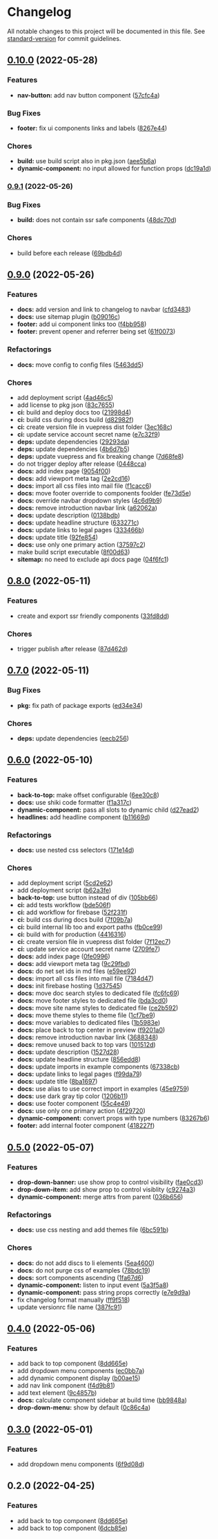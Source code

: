 # Changelog

All notable changes to this project will be documented in this file. See [standard-version](https://github.com/conventional-changelog/standard-version) for commit guidelines.

## [0.10.0](https://github.com/discue/ui-components/compare/v0.9.1...v0.10.0) (2022-05-28)


### Features

* **nav-button:** add nav button component ([57cfc4a](https://github.com/discue/ui-components/commit/57cfc4a6972e76ce7db1327e1933805388f4a28a))


### Bug Fixes

* **footer:** fix ui components links and labels ([8267e44](https://github.com/discue/ui-components/commit/8267e44acf232d608c64cd971aee5bfe45297131))


### Chores

* **build:** use build script also in pkg.json ([aee5b6a](https://github.com/discue/ui-components/commit/aee5b6a3c33467a4c7a204ad63f2f7cc7bc3e0da))
* **dynamic-component:** no input allowed for function props ([dc19a1d](https://github.com/discue/ui-components/commit/dc19a1dbfbdef9f864a2f3f6ec63c2deac29fa9c))

### [0.9.1](https://github.com/discue/ui-components/compare/v0.9.0...v0.9.1) (2022-05-26)


### Bug Fixes

* **build:** does not contain ssr safe components ([48dc70d](https://github.com/discue/ui-components/commit/48dc70d5a09d037deff1accce92f37ba5cf31c55))


### Chores

* build before each release ([69bdb4d](https://github.com/discue/ui-components/commit/69bdb4d54586b968dd242bacf5c9d10c1a22aad9))

## [0.9.0](https://github.com/discue/ui-components/compare/v0.8.0...v0.9.0) (2022-05-26)


### Features

* **docs:** add version and link to changelog to navbar ([cfd3483](https://github.com/discue/ui-components/commit/cfd34835a508feaf347bb11ba28adf7a9138479a))
* **docs:** use sitemap plugin ([b09016c](https://github.com/discue/ui-components/commit/b09016c7956f472094f94cb32a8f8918e158c1bf))
* **footer:** add ui component links too ([f4bb958](https://github.com/discue/ui-components/commit/f4bb9582f9352c37644c7b0d507d0af3a59b15e8))
* **footer:** prevent opener and referrer being set ([61f0073](https://github.com/discue/ui-components/commit/61f007305b70e810f2af446b850f91ea04a09e34))


### Refactorings

* **docs:** move config to config files ([5463dd5](https://github.com/discue/ui-components/commit/5463dd5a40307374aa43d5e143b058d0148d73cb))


### Chores

* add deployment script ([4ad46c5](https://github.com/discue/ui-components/commit/4ad46c53921081bb42d309cb4ce510435fc95899))
* add license to pkg json ([83c7655](https://github.com/discue/ui-components/commit/83c76556c22915e440436f1cc4fb9fdda2296abe))
* **ci:** build and deploy docs too ([21998d4](https://github.com/discue/ui-components/commit/21998d4fb36840d66a69eaeed2dec8adcfb810dd))
* **ci:** build css during docs build ([d82982f](https://github.com/discue/ui-components/commit/d82982f63adfe4f8eef76804c8f20e127370f32d))
* **ci:** create version file in vuepress dist folder ([3ec168c](https://github.com/discue/ui-components/commit/3ec168c9b6b159b53f848ed00fe4e0f69e5f0bc4))
* **ci:** update service account secret name ([e7c32f9](https://github.com/discue/ui-components/commit/e7c32f98cf14782cc5f498424a457e8f4065e06f))
* **deps:** update dependencies ([29293da](https://github.com/discue/ui-components/commit/29293da40369bc12fb2f1893a2b41ce82a2cb16f))
* **deps:** update dependencies ([4b6d7b5](https://github.com/discue/ui-components/commit/4b6d7b521b0c6b44291201f0abadc3034428d163))
* **deps:** update vuepress and fix breaking change ([7d68fe8](https://github.com/discue/ui-components/commit/7d68fe868e546fca203bdf6c469349e5aa273134))
* do not trigger deploy after release ([0448cca](https://github.com/discue/ui-components/commit/0448cca12ff45001a2014cf8412494bf8df2dff4))
* **docs:** add index page ([9054f00](https://github.com/discue/ui-components/commit/9054f0099bed792e276b820efa6f7150b95eac2d))
* **docs:** add viewport meta tag ([2e2cd16](https://github.com/discue/ui-components/commit/2e2cd169193fd316ec5400e6a3bce9d0ab4c86b0))
* **docs:** import all css files into mail file ([f1cacc6](https://github.com/discue/ui-components/commit/f1cacc67a3933ce4b921253a1125cd86813708f7))
* **docs:** move footer override to components foolder ([fe73d5e](https://github.com/discue/ui-components/commit/fe73d5e7cd4fad0a32bf10f3ce4b5ef2ffc78349))
* **docs:** override navbar dropdown styles ([4c6d9b9](https://github.com/discue/ui-components/commit/4c6d9b9ac2ea967d002cd8554e85b149f2039913))
* **docs:** remove introduction navbar link ([a62062a](https://github.com/discue/ui-components/commit/a62062ad54831b1a19e1a67a1a0493a3c49b6ec2))
* **docs:** update description ([0138bdb](https://github.com/discue/ui-components/commit/0138bdb1ab7539ddd429795e7916e04190de9aa6))
* **docs:** update headline structure ([633271c](https://github.com/discue/ui-components/commit/633271c4fb67e87da32028a4365d32efb36c21ce))
* **docs:** update links to legal pages ([333466b](https://github.com/discue/ui-components/commit/333466bdaaaf6bda97b22929b68f804bf7a0bbbd))
* **docs:** update title ([92fe854](https://github.com/discue/ui-components/commit/92fe854754e8fb89a790534b46bdb3a8dbfc4fc1))
* **docs:** use only one primary action ([37597c2](https://github.com/discue/ui-components/commit/37597c22300a2556fd12e15e3d6667eac86444a2))
* make build script executable ([8f00d63](https://github.com/discue/ui-components/commit/8f00d637e59ab3b3926541a5e4458c69e3282304))
* **sitemap:** no need to exclude api docs page ([04f6fc1](https://github.com/discue/ui-components/commit/04f6fc19a2b6b1a2a97bdba38ac5181afb24973f))

## [0.8.0](https://github.com/discue/ui-components/compare/v0.7.0...v0.8.0) (2022-05-11)


### Features

* create and export ssr friendly components ([33fd8dd](https://github.com/discue/ui-components/commit/33fd8dd5e4d2f693c3551ba042305c0cff213b97))


### Chores

* trigger publish after release ([87d462d](https://github.com/discue/ui-components/commit/87d462d7e505d154089467bc89bda592e25e60fd))

## [0.7.0](https://github.com/discue/ui-components/compare/v0.6.0...v0.7.0) (2022-05-11)


### Bug Fixes

* **pkg:** fix path of package exports ([ed34e34](https://github.com/discue/ui-components/commit/ed34e3495dea30efecd8614ef981d3208365dc1a))


### Chores

* **deps:** update dependencies ([eecb256](https://github.com/discue/ui-components/commit/eecb256bf569a44f73f56f386517ee6472f3b173))

## [0.6.0](https://github.com/discue/ui-components/compare/v0.5.0...v0.6.0) (2022-05-10)


### Features

* **back-to-top:** make offset configurable ([6ee30c8](https://github.com/discue/ui-components/commit/6ee30c8e219a64c9b8752c9b3d7dfdc1404d3676))
* **docs:** use shiki code formatter ([f1a317c](https://github.com/discue/ui-components/commit/f1a317c2c7cbf75a59cecad0ee6431179d6946c9))
* **dynamic-component:** pass all slots to dynamic child ([d27ead2](https://github.com/discue/ui-components/commit/d27ead2f441d4b9a5fa0ccabf4de0c409520d376))
* **headlines:** add headline component ([b11669d](https://github.com/discue/ui-components/commit/b11669d139d89520479424b02e69e6008cfd5bc1))


### Refactorings

* **docs:** use nested css selectors ([171e14d](https://github.com/discue/ui-components/commit/171e14de783e7c5701180918a31b5e2d9ec7fe89))


### Chores

* add deployment script ([5cd2e62](https://github.com/discue/ui-components/commit/5cd2e62e9a52b485e1c8d9a2a0c7dbd53c10d099))
* add deployment script ([b62a3fe](https://github.com/discue/ui-components/commit/b62a3fe559d9b35cf3bd3efd59fd23d13a434f5a))
* **back-to-top:** use button instead of div ([105bb66](https://github.com/discue/ui-components/commit/105bb66516fd7adc2e6fc59e56715f2e8170c213))
* **ci:** add tests workflow ([bde506f](https://github.com/discue/ui-components/commit/bde506f86af4879f389712cbdb5a6ad0501b2fdf))
* **ci:** add workflow for firebase ([52f231f](https://github.com/discue/ui-components/commit/52f231f9bd858021c2b77f92489cb92a21000947))
* **ci:** build css during docs build ([7f09b7a](https://github.com/discue/ui-components/commit/7f09b7aee568911bc3037ad7de72e1f67e834671))
* **ci:** build internal lib too and export paths ([fb0ce99](https://github.com/discue/ui-components/commit/fb0ce9958a3f6e8c3f45009f7349e48a7d76fa7e))
* **ci:** build with for production ([4416316](https://github.com/discue/ui-components/commit/441631686c4b230a8e35f043fedb342ff0199b3e))
* **ci:** create version file in vuepress dist folder ([7f12ec7](https://github.com/discue/ui-components/commit/7f12ec7c545497f42177ef681891771f21d15465))
* **ci:** update service account secret name ([2709fe7](https://github.com/discue/ui-components/commit/2709fe7fc4e1825a591599552752c31c298cd16c))
* **docs:** add index page ([0fe0996](https://github.com/discue/ui-components/commit/0fe09965e29b60610d3506bf1b093dcff8a3fdc2))
* **docs:** add viewport meta tag ([9c29fbd](https://github.com/discue/ui-components/commit/9c29fbda221de8d42799409b2d78e4b437cba98f))
* **docs:** do net set ids in md files ([e59ee92](https://github.com/discue/ui-components/commit/e59ee92c08ea825e6b7d1e99f524219b4c620c26))
* **docs:** import all css files into mail file ([7184d47](https://github.com/discue/ui-components/commit/7184d477a0cac11795b2c0089060220b550bc144))
* **docs:** init firebase hosting ([1d37545](https://github.com/discue/ui-components/commit/1d37545146e4d9ec1b3c367aa2b2159198e5486d))
* **docs:** move doc search styles to dedicated file ([fc6fc69](https://github.com/discue/ui-components/commit/fc6fc694098f3cf81d489826f0394f4c74db3b4f))
* **docs:** move footer styles to dedicated file ([bda3cd0](https://github.com/discue/ui-components/commit/bda3cd0958e4277f3ba8f31ca7105a89029204ee))
* **docs:** move site name styles to dedicated file ([ce2b592](https://github.com/discue/ui-components/commit/ce2b592a05516b0d8a21e55d47f18ecc1c0b3ec2))
* **docs:** move theme styles to theme file ([1cf7be9](https://github.com/discue/ui-components/commit/1cf7be9ded626bd6266d9394bb8b08eb17541f3a))
* **docs:** move variables to dedicated files ([1b5983e](https://github.com/discue/ui-components/commit/1b5983e45d843158394306543c68b7330a6f99f3))
* **docs:** place back to top center in preview ([f9201a0](https://github.com/discue/ui-components/commit/f9201a0d4e9202c6edee2008bc819816fca5403e))
* **docs:** remove introduction navbar link ([3688348](https://github.com/discue/ui-components/commit/3688348ff0a34f055b0447609490f2a3926e0031))
* **docs:** remove unused back to top vars ([101512d](https://github.com/discue/ui-components/commit/101512d39fb21c50f24a3f2112159800094097c7))
* **docs:** update description ([1527d28](https://github.com/discue/ui-components/commit/1527d28a903812efd72eeceb9611679e2327a5ba))
* **docs:** update headline structure ([856edd8](https://github.com/discue/ui-components/commit/856edd8acdbe028e685ee937b8facf4084bc3564))
* **docs:** update imports in example components ([67338cb](https://github.com/discue/ui-components/commit/67338cb1db67ebc4c6062fa6192506f27cdc3887))
* **docs:** update links to legal pages ([f99da79](https://github.com/discue/ui-components/commit/f99da799fc49b15f6e172f8c8f9d7a92b3f58531))
* **docs:** update title ([8ba1697](https://github.com/discue/ui-components/commit/8ba1697a9b8595247c4a44140f510b187cfd6317))
* **docs:** use alias to use correct import in examples ([45e9759](https://github.com/discue/ui-components/commit/45e97590862a978c167f0db8fb662e7bca8a6546))
* **docs:** use dark gray tip color ([1206b11](https://github.com/discue/ui-components/commit/1206b11125c8b08d23a5e8680e370bdfc1385fc5))
* **docs:** use footer component ([55c4e49](https://github.com/discue/ui-components/commit/55c4e4998566fc6001faad0267401a9e385de04a))
* **docs:** use only one primary action ([4f29720](https://github.com/discue/ui-components/commit/4f2972040b2e27d9aaaeb6d2e7eab329754a0b55))
* **dynamic-component:** convert props with type numbers ([83267b6](https://github.com/discue/ui-components/commit/83267b6cb3afad6f24c451d90695bbbee39c1884))
* **footer:** add internal footer component ([418227f](https://github.com/discue/ui-components/commit/418227f29b708bb914c515cabd774b52dd81c339))

## [0.5.0](https://github.com/discue/ui-components/compare/v0.4.0...v0.5.0) (2022-05-07)


### Features

* **drop-down-banner:** use show prop to control visibility ([fae0cd3](https://github.com/discue/ui-components/commit/fae0cd31f835d38b8d0128e199da692107d9dbcf))
* **drop-down-item:** add show prop to control visiblity ([c9274a3](https://github.com/discue/ui-components/commit/c9274a3324e6d843ee119f96784588560314ab6f))
* **dynamic-component:** merge attrs from parent ([036b656](https://github.com/discue/ui-components/commit/036b656fbe79e9d007b115d763cd09576af129f2))


### Refactorings

* **docs:** use css nesting and add themes file ([6bc591b](https://github.com/discue/ui-components/commit/6bc591bdc8efa170337b78bee0766a3d43fff3a8))


### Chores

* **docs:** do not add discs to li elements ([5ea4600](https://github.com/discue/ui-components/commit/5ea4600068d64417e470bc3adfdc65cdf92cbb5c))
* **docs:** do not purge css of examples ([78bdc19](https://github.com/discue/ui-components/commit/78bdc19251c9ac905074ce614fcc8ba20eaa21cd))
* **docs:** sort components ascending ([1fa67d6](https://github.com/discue/ui-components/commit/1fa67d60bfb8a9c5fbd03da6be881d0d567e28b9))
* **dynamic-component:** listen to input event ([5a3f5a8](https://github.com/discue/ui-components/commit/5a3f5a8616f4c91ebab4994660b38f7862a3b8a6))
* **dynamic-component:** pass string props correctly ([e7e9d9a](https://github.com/discue/ui-components/commit/e7e9d9aeb5607b86fca34a7b834883b0a32a2d06))
* fix changelog format manually ([ff9f518](https://github.com/discue/ui-components/commit/ff9f51822a7df3f6d28a57939f2807168a69bd15))
* update versionrc file name ([387fc91](https://github.com/discue/ui-components/commit/387fc91e64b0a0e502b8fdd1548bda17e217772f))

## [0.4.0](https://github.com/discue/ui-components/compare/v0.3.0...v0.4.0) (2022-05-06)


### Features

* add back to top component ([8dd665e](https://github.com/discue/ui-components/commit/8dd665e2ac11ba12f86e4547854349412b6e4a78))
* add dropdown menu components ([ec0bb7a](https://github.com/discue/ui-components/commit/ec0bb7a72adf0ff02902ca70a599a2e729736a8c))
* add dynamic component display ([b00ae15](https://github.com/discue/ui-components/commit/b00ae15a47ba32422c957e243ce865e90be1c79b))
* add nav link component ([f4d9b81](https://github.com/discue/ui-components/commit/f4d9b8199a0e4bc7b2d3d8601d0d9908aadf0e64))
* add text element ([9c4857b](https://github.com/discue/ui-components/commit/9c4857b2e52fc29a01345e1dcf1c0093de45ac65))
* **docs:** calculate component sidebar at build time ([bb9848a](https://github.com/discue/ui-components/commit/bb9848a873bb406c30858f32b018d3f0d3af1431))
* **drop-down-menu:** show by default ([0c86c4a](https://github.com/discue/ui-components/commit/0c86c4a344a7900cfabf36d3bda3d4ba073ebc7e))

## [0.3.0](https://github.com/discue/ui-components/compare/v0.2.0...v0.3.0) (2022-05-01)


### Features

* add dropdown menu components ([6f9d08d](https://github.com/discue/ui-components/commit/6f9d08d8473125f760bd581b6071ec83bcf63eaf))

## 0.2.0 (2022-04-25)


### Features

* add back to top component ([8dd665e](https://github.com/discue/ui-components/commit/8dd665e2ac11ba12f86e4547854349412b6e4a78))
* add back to top component ([6dcb85e](https://github.com/discue/ui-components/commit/6dcb85e9265c2e973db91954f271c11b5cbe01cd))
